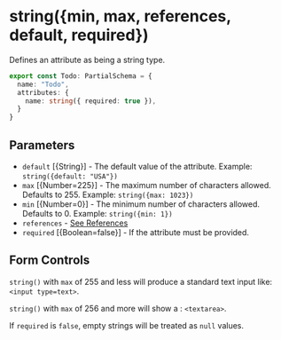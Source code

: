 # string({min, max, references, default, required})

Defines an attribute as being a string type.

```ts
export const Todo: PartialSchema = {
  name: "Todo",
  attributes: {
    name: string({ required: true }),
  }
}
```

## Parameters

- `default` [{String}] - The default value of the attribute.  Example: `string({default: "USA"})`
- `max` [{Number=225}] - The maximum number of characters allowed. Defaults to 255. Example: `string({max: 1023})`
- `min` [{Number=0}] - The minimum number of characters allowed.  Defaults to 0. Example: `string({min: 1})`
- `references` - [See References]()
- `required` [{Boolean=false}] - If the attribute must be provided.

## Form Controls

`string()` with `max` of 255 and less will produce a standard text input like: `<input type=text>`. 

`string()` with `max` of 256 and more will show a : `<textarea>`. 

If `required` is `false`, empty strings will be treated as `null` values.





